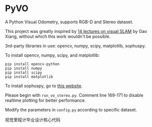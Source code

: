 # PyVO
A Python Visual Odometry, supports RGB-D and Stereo dataset.

This project was greatly inspired by [14 lectures on visual SLAM](https://github.com/gaoxiang12/slambook) by Gao Xiang, without which this work wouldn't be possible.

3rd-party libraries in use: opencv, numpy, scipy, matplotlib, sophuspy.

To install opencv, numpy, scipy, and matplotlib:
```
pip install opencv-python
pip install numpy
pip install scipy
pip install matplotlib
```
To install sophuspy, go to [this website](https://github.com/craigstar/SophusPy).

Please begin with `run_vo_stereo.py`. Comment line 169-171 to disable realtime plotting for better performance.

Modify the parameters in `config.py` according to specific dataset.

视觉里程计毕业设计核心代码
